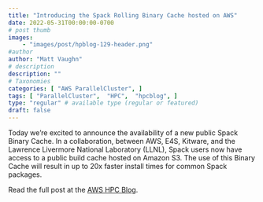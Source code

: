 ```yaml
---
title: "Introducing the Spack Rolling Binary Cache hosted on AWS"
date: 2022-05-31T00:00:00-0700
# post thumb
images:
    - "images/post/hpblog-129-header.png"
#author
author: "Matt Vaughn"
# description
description: ""
# Taxonomies
categories: [ "AWS ParallelCluster", ]
tags: [ "ParallelCluster",  "HPC",  "hpcblog", ]
type: "regular" # available type (regular or featured)
draft: false
---
```


Today we’re excited to announce the availability of a new public Spack Binary Cache. In a collaboration, between AWS, E4S, Kitware, and the Lawrence Livermore National Laboratory (LLNL), Spack users now have access to a public build cache hosted on Amazon S3. The use of this Binary Cache will result in up to 20x faster install times for common Spack packages.

Read the full post at the [AWS HPC Blog](https://aws.amazon.com/blogs/hpc/introducing-the-spack-rolling-binary-cache/).
